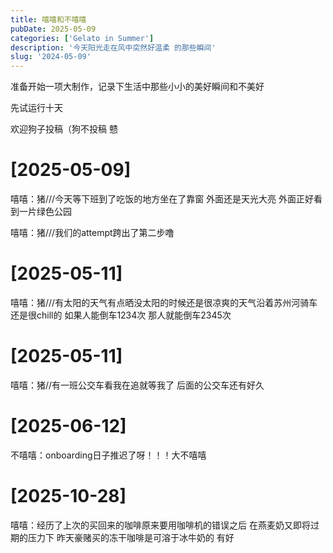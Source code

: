 ```yaml
---
title: 嘻嘻和不嘻嘻
pubDate: 2025-05-09
categories: ['Gelato in Summer']
description: '今天阳光走在风中突然好温柔 的那些瞬间'
slug: '2024-05-09'
---
```


准备开始一项大制作，记录下生活中那些小小的美好瞬间和不美好
  
先试运行十天
  
欢迎狗子投稿（狗不投稿 戆


# [2025-05-09] 

  嘻嘻：猪///今天等下班到了吃饭的地方坐在了靠窗 外面还是天光大亮 外面正好看到一片绿色公园
  
  嘻嘻：猪///我们的attempt跨出了第二步噜

# [2025-05-11]

嘻嘻：猪///有太阳的天气有点晒没太阳的时候还是很凉爽的天气沿着苏州河骑车还是很chill的 如果人能倒车1234次 那人就能倒车2345次

# [2025-05-11]

嘻嘻：猪//有一班公交车看我在追就等我了 后面的公交车还有好久

# [2025-06-12]

不嘻嘻：onboarding日子推迟了呀！！！大不嘻嘻



# [2025-10-28]

嘻嘻：经历了上次的买回来的咖啡原来要用咖啡机的错误之后 在燕麦奶又即将过期的压力下 昨天豪赌买的冻干咖啡是可溶于冰牛奶的 有好

